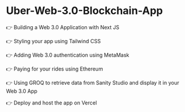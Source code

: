 # Uber-Web-3.0-Blockchain-App

👉 Building a Web 3.0 Application with Next JS

👉 Styling your app using Tailwind CSS

👉 Adding Web 3.0 authentication using MetaMask

👉 Paying for your rides using Ethereum

👉 Using GROQ to retrieve data from Sanity Studio and display it in your Web 3.0 App

👉 Deploy and host the app on Vercel 
